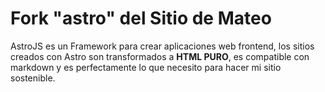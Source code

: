 # Fork "astro" del Sitio de Mateo

AstroJS es un Framework para crear aplicaciones web frontend, los sitios creados con Astro son transformados a **HTML PURO**, es compatible con markdown y es perfectamente lo que necesito para hacer mi sitio sostenible.
